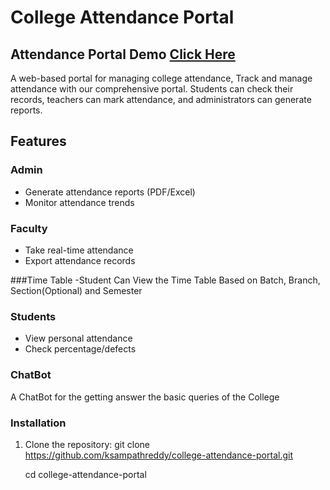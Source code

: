 # College Attendance Portal 

## Attendance Portal Demo [Click Here](http://drkist.infinityfreeapp.com/) 

A web-based portal for managing college attendance, Track and manage attendance with our comprehensive portal. Students can check their records, teachers can mark attendance, and administrators can generate reports.

## Features 

###  Admin
- Generate attendance reports (PDF/Excel)
- Monitor attendance trends

### Faculty
- Take real-time attendance 
- Export attendance records

###Time Table
-Student Can View the Time Table Based on Batch, Branch, Section(Optional) and Semester

### Students
- View personal attendance
- Check percentage/defects

### ChatBot
A ChatBot for the getting answer the basic queries of the College

### Installation
1. Clone the repository:
   git clone https://github.com/ksampathreddy/college-attendance-portal.git
   
   cd college-attendance-portal
